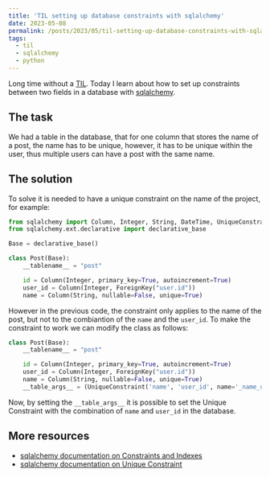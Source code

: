```yaml
---
title: 'TIL setting up database constraints with sqlalchemy'
date: 2023-05-08
permalink: /posts/2023/05/til-setting-up-database-constraints-with-sqlalchemy/
tags:
  - til
  - sqlalchemy
  - python
---
```


Long time without a [TIL](https://luisnatera.com/tag#til). Today I learn about how to set up constraints between two fields in a database with [sqlalchemy](https://www.sqlalchemy.org/).

## The task

We had a table in the database, that for one column that stores the name of a post, the name has to be unique, however, it has to be unique within the user, thus multiple users can have a post with the same name.

## The solution

To solve it is needed to have a unique constraint on the name of the project, for example:

```python
from sqlalchemy import Column, Integer, String, DateTime, UniqueConstraint
from sqlalchemy.ext.declarative import declarative_base

Base = declarative_base()

class Post(Base):
    __tablename__ = "post"

    id = Column(Integer, primary_key=True, autoincrement=True)
    user_id = Column(Integer, ForeignKey("user.id"))
    name = Column(String, nullable=False, unique=True)
```

However in the previous code, the constraint only applies to the name of the post, but not to the combiantion of the `name` and the `user_id`. To make the constraint to work we can modify the class as follows:

```python
class Post(Base):
    __tablename__ = "post"

    id = Column(Integer, primary_key=True, autoincrement=True)
    user_id = Column(Integer, ForeignKey("user.id"))
    name = Column(String, nullable=False, unique=True)
    __table_args__ = (UniqueConstraint('name', 'user_id', name='_name_user_uc'),)
```

Now, by setting the `__table_args__` it is possible to set the Unique Constraint with the combination of `name` and `user_id` in the database.

## More resources

- [sqlalchemy documentation on Constraints and Indexes](https://docs.sqlalchemy.org/en/20/core/constraints.html#table-args)
- [sqlalchemy documentation on Unique Constraint](https://docs.sqlalchemy.org/en/20/core/constraints.html#sqlalchemy.schema.UniqueConstraint)
